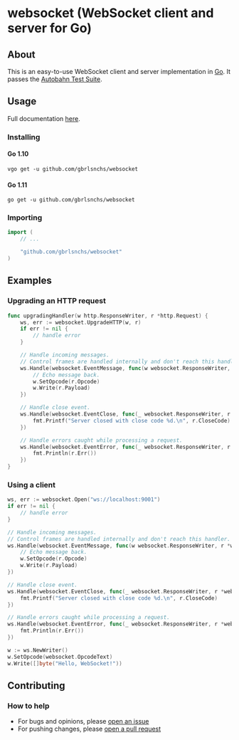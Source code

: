 # websocket (WebSocket client and server for Go)

## About
This is an easy-to-use WebSocket client and server implementation in [Go](https://golang.org).
It passes the [Autobahn Test Suite](https://crossbar.io/autobahn/testsuite/).

## Usage
Full documentation [here](https://godoc.org/github.com/gbrlsnchs/websocket).

### Installing
#### Go 1.10
`vgo get -u github.com/gbrlsnchs/websocket`
#### Go 1.11
`go get -u github.com/gbrlsnchs/websocket`

### Importing
```go
import (
	// ...

	"github.com/gbrlsnchs/websocket"
)
```

## Examples
### Upgrading an HTTP request
```go
func upgradingHandler(w http.ResponseWriter, r *http.Request) {
	ws, err := websocket.UpgradeHTTP(w, r)
	if err != nil {
		// handle error
	}

	// Handle incoming messages.
	// Control frames are handled internally and don't reach this handler.
	ws.Handle(websocket.EventMessage, func(w websocket.ResponseWriter, r *websocket.Request) {
		// Echo message back.
		w.SetOpcode(r.Opcode)
		w.Write(r.Payload)
	})

	// Handle close event.
	ws.Handle(websocket.EventClose, func(_ websocket.ResponseWriter, r *websocket.Request) {
		fmt.Printf("Server closed with close code %d.\n", r.CloseCode)
	})

	// Handle errors caught while processing a request.
	ws.Handle(websocket.EventError, func(_ websocket.ResponseWriter, r *websocket.Request) {
		fmt.Println(r.Err())
	})
}
```

### Using a client
```go
ws, err := websocket.Open("ws://localhost:9001")
if err != nil {
	// handle error
}

// Handle incoming messages.
// Control frames are handled internally and don't reach this handler.
ws.Handle(websocket.EventMessage, func(w websocket.ResponseWriter, r *websocket.Request) {
	// Echo message back.
	w.SetOpcode(r.Opcode)
	w.Write(r.Payload)
})

// Handle close event.
ws.Handle(websocket.EventClose, func(_ websocket.ResponseWriter, r *websocket.Request) {
	fmt.Printf("Server closed with close code %d.\n", r.CloseCode)
})

// Handle errors caught while processing a request.
ws.Handle(websocket.EventError, func(_ websocket.ResponseWriter, r *websocket.Request) {
	fmt.Println(r.Err())
})

w := ws.NewWriter()
w.SetOpcode(websocket.OpcodeText)
w.Write([]byte("Hello, WebSocket!"))
```

## Contributing
### How to help
- For bugs and opinions, please [open an issue](https://github.com/gbrlsnchs/websocket/issues/new)
- For pushing changes, please [open a pull request](https://github.com/gbrlsnchs/websocket/compare)
